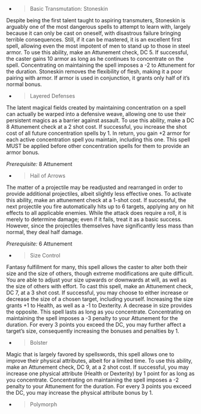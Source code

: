   - > Basic Transmutation: Stoneskin

Despite being the first talent taught to aspiring transmuters, Stoneskin
is arguably one of the most dangerous spells to attempt to learn with,
largely because it can only be cast on oneself, with disastrous failure
bringing terrible consequences. Still, if it can be mastered, it is an
excellent first spell, allowing even the most impotent of men to stand
up to those in steel armor. To use this ability, make an Attunement
check, DC 5. If successful, the caster gains 10 armor as long as he
continues to concentrate on the spell. Concentrating on maintaining the
spell imposes a -2 to Attunement for the duration. Stoneskin removes the
flexibility of flesh, making it a poor pairing with armor. If armor is
used in conjunction, it grants only half of it’s normal bonus.

  - > Layered Defenses

The latent magical fields created by maintaining concentration on a
spell can actually be warped into a defensive weave, allowing one to use
their persistent magics as a barrier against assault. To use this
ability, make a DC 8 Attunement check at a 2 shot cost. If successful,
you increase the shot cost of all future concentration spells by 1. In
return, you gain +2 armor for each active concentration spell you
maintain, including this one. This spell MUST be applied before other
concentration spells for them to provide an armor bonus.

*Prerequisite:* 8 Attunement

  - > Hail of Arrows

The matter of a projectile may be readjusted and rearranged in order to
provide additional projectiles, albeit slightly less effective ones. To
activate this ability, make an attunement check at a 1-shot cost. If
successful, the next projectile you fire automatically hits up to 6
targets, applying any on hit effects to all applicable enemies. While
the attack does require a roll, it is merely to determine damage; even
if it fails, treat it as a basic success. However, since the projectiles
themselves have significantly less mass than normal, they deal half
damage.

*Prerequisite:* 6 Attunement

  - > Size Control

Fantasy fulfillment for many, this spell allows the caster to alter both
their size and the size of others, though extreme modifications are
quite difficult. You are able to adjust your size upwards or downwards
at will, as well as the size of others with effort. To cast this spell,
make an Attunement check, DC 7, at a 3 shot cost. If successful, you may
choose to either increase or decrease the size of a chosen target,
including yourself. Increasing the size grants +1 to Health, as well as
a -1 to Dexterity. A decrease in size provides the opposite. This spell
lasts as long as you concentrate. Concentrating on maintaining the spell
imposes a -3 penalty to your Attunement for the duration. For every 3
points you exceed the DC, you may further affect a target’s size,
consequently increasing the bonuses and penalties by 1.

  - > Bolster

Magic that is largely favored by spellswords, this spell allows one to
improve their physical attributes, albeit for a limited time. To use
this ability, make an Attunement check, DC 9, at a 2 shot cost. If
successful, you may increase one physical attribute (Health or
Dexterity) by 1 point for as long as you concentrate. Concentrating on
maintaining the spell imposes a -2 penalty to your Attunement for the
duration. For every 3 points you exceed the DC, you may increase the
physical attribute bonus by 1.

  - > Polymorph
